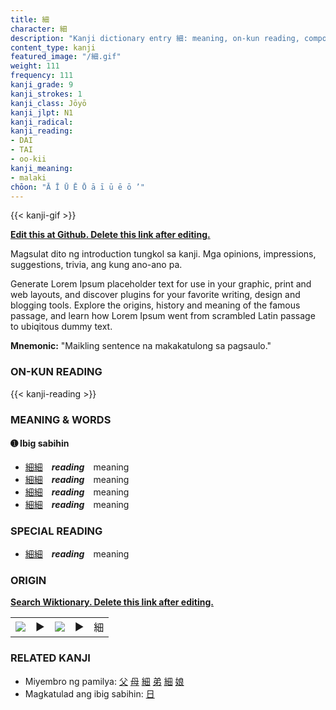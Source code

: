 ```yaml
---
title: 細
character: 細
description: "Kanji dictionary entry 細: meaning, on-kun reading, compounds, origin, related kanji"
content_type: kanji
featured_image: "/細.gif"
weight: 111
frequency: 111
kanji_grade: 9
kanji_strokes: 1
kanji_class: Jōyō
kanji_jlpt: N1
kanji_radical: 
kanji_reading: 
- DAI
- TAI
- oo-kii
kanji_meaning:
- malaki
chōon: "Ā Ī Ū Ē Ō ā ī ū ē ō ’"
---
```

[//]: # (Don't edit the line below. Kanji animated GIF code is automatically generated.)
{{< kanji-gif >}}

[//]: # (Edit below this line.)

**[Edit this at Github. Delete this link after editing.](https://github.com/tim0g/tim/tree/main/content/kanji/細/index.md)**

Magsulat dito ng introduction tungkol sa kanji. Mga opinions, impressions, suggestions, trivia, ang kung ano-ano pa.

Generate Lorem Ipsum placeholder text for use in your graphic, print and web layouts, and discover plugins for your favorite writing, design and blogging tools. Explore the origins, history and meaning of the famous passage, and learn how Lorem Ipsum went from scrambled Latin passage to ubiqitous dummy text.
 
**Mnemonic:** "Maikling sentence na makakatulong sa pagsaulo."

### ON-KUN READING

[//]: # (Don't edit the line below. ON-KUN READING code is automatically generated.)
{{< kanji-reading >}}

### MEANING & WORDS

#### ➊ **Ibig sabihin**
  - [細](../細)[細](../細)　***reading***　meaning
  - [細](../細)[細](../細)　***reading***　meaning
  - [細](../細)[細](../細)　***reading***　meaning
  - [細](../細)[細](../細)　***reading***　meaning

### SPECIAL READING
  - [細](../細)[細](../細)　***reading***　meaning

### ORIGIN

**[Search Wiktionary. Delete this link after editing.](https://wiktionary.org/wiki/細)**
<table class="kanji-table"><tr><td>
<img src="60px-細-bronze.svg.png">
</td><td>▶</td><td>
<img src="60px-細-oracle.svg.png">
</td><td>▶</td>
<td class="kanji-origin">細</td>
</tr></table>

### RELATED KANJI
- Miyembro ng pamilya: [父](../父) [母](../母) [細](../細) [弟](../弟) [細](../細) [娘](../娘)
- Magkatulad ang ibig sabihin: [日](../日)
